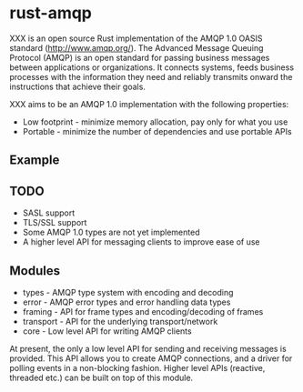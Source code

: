 # rust-amqp

XXX is an open source Rust implementation of the AMQP 1.0 OASIS standard (http://www.amqp.org/). The Advanced Message Queuing Protocol (AMQP) is an open standard for passing business messages between applications or organizations.  It connects systems, feeds business processes with the information they need and reliably transmits onward the instructions that achieve their goals. 

XXX aims to be an AMQP 1.0 implementation with the following properties:

* Low footprint - minimize memory allocation, pay only for what you use
* Portable - minimize the number of dependencies and use portable APIs

## Example

## TODO

* SASL support
* TLS/SSL support
* Some AMQP 1.0 types are not yet implemented
* A higher level API for messaging clients to improve ease of use

## Modules

* types - AMQP type system with encoding and decoding
* error - AMQP error types and error handling data types
* framing - API for frame types and encoding/decoding of frames
* transport - API for the underlying transport/network
* core - Low level API for writing AMQP clients

At present, the only a low level API for sending and receiving messages is provided. This API allows you to create AMQP connections, and a driver for polling events in a non-blocking fashion. Higher level APIs (reactive, threaded etc.) can be built on top of this module.

